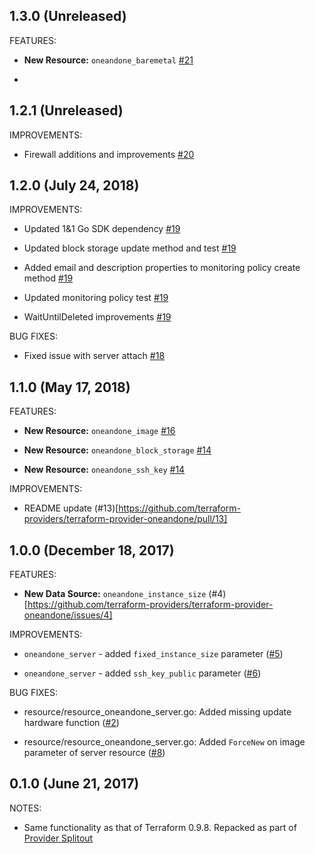 ## 1.3.0 (Unreleased)



FEATURES:

* **New Resource:** `oneandone_baremetal` [#21](https://github.com/terraform-providers/terraform-provider-oneandone/pull/21/)

*

## 1.2.1 (Unreleased)



IMPROVEMENTS:



* Firewall additions and improvements  [#20](https://github.com/terraform-providers/terraform-provider-oneandone/pull/20)



## 1.2.0 (July 24, 2018)



IMPROVEMENTS:





* Updated 1&1 Go SDK dependency [#19](https://github.com/terraform-providers/terraform-provider-oneandone/pull/19)

* Updated block storage update method and test [#19](https://github.com/terraform-providers/terraform-provider-oneandone/pull/19)

* Added email and description properties to monitoring policy create method [#19](https://github.com/terraform-providers/terraform-provider-oneandone/pull/19)

* Updated monitoring policy test [#19](https://github.com/terraform-providers/terraform-provider-oneandone/pull/19)

* WaitUntilDeleted improvements [#19](https://github.com/terraform-providers/terraform-provider-oneandone/pull/19)



BUG FIXES:



* Fixed issue with server attach [#18](https://github.com/terraform-providers/terraform-provider-oneandone/issues/18)



## 1.1.0 (May 17, 2018)



FEATURES:

* **New Resource:** `oneandone_image` [#16](https://github.com/terraform-providers/terraform-provider-oneandone/pull/16)

* **New Resource:** `oneandone_block_storage` [#14](https://github.com/terraform-providers/terraform-provider-oneandone/pull/14)

* **New Resource:** `oneandone_ssh_key` [#14](https://github.com/terraform-providers/terraform-provider-oneandone/pull/14)



IMPROVEMENTS:

* README update (#13)[https://github.com/terraform-providers/terraform-provider-oneandone/pull/13]



## 1.0.0 (December 18, 2017)



FEATURES:



* **New Data Source:** `oneandone_instance_size` (#4)[https://github.com/terraform-providers/terraform-provider-oneandone/issues/4]



IMPROVEMENTS:



* `oneandone_server` - added `fixed_instance_size` parameter ([#5](https://github.com/terraform-providers/terraform-provider-oneandone/issues/5))

* `oneandone_server` - added `ssh_key_public` parameter ([#6](https://github.com/terraform-providers/terraform-provider-oneandone/issues/6))



BUG FIXES:



* resource/resource_oneandone_server.go: Added missing update hardware function ([#2](https://github.com/terraform-providers/terraform-provider-oneandone/issues/2))

* resource/resource_oneandone_server.go: Added `ForceNew` on image parameter of server resource ([#8](https://github.com/terraform-providers/terraform-provider-oneandone/issues/8))







## 0.1.0 (June 21, 2017)



NOTES:



* Same functionality as that of Terraform 0.9.8. Repacked as part of [Provider Splitout](https://www.hashicorp.com/blog/upcoming-provider-changes-in-terraform-0-10/)